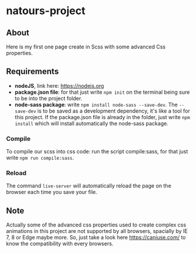 # natours-project

## About

Here is my first one page create in Scss with some advanced Css properties.

## Requirements

* <strong>nodeJS</strong>, link here: <https://nodejs.org>
* <strong>package.json file</strong>: for that just write `npm init` on the terminal being sure to be into the project folder.
* <strong>node-sass package</strong>: write `npm install node-sass --save-dev`. The `--save-dev` is to be saved as a development dependency, it's like a tool for this project. If the package.json file is already in the folder, just write `npm install` which will install automatically the node-sass package.

### Compile
To compile our scss into css code: run the script compile:sass, for that just write `npm run compile:sass`.

### Reload
The command `live-server` will automatically reload the page on the browser each time you save your file.

## Note
Actually some of the advanced css properties used to create complex css animations in this project are not supported by all browsers, spacially by IE 7, 8 or Edge maybe more. 
So, just take a look here <https://caniuse.com/> to know the compatibility with every browsers.
